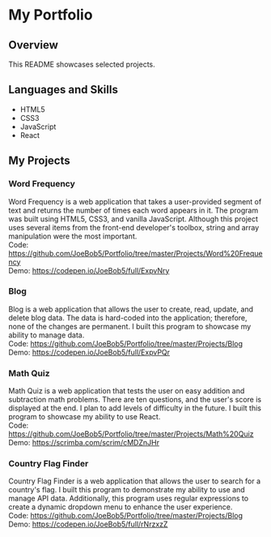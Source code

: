# My Portfolio 
## Overview 
This README showcases selected projects. 
## Languages and Skills 
+ HTML5
+ CSS3
+ JavaScript 
+ React
## My Projects 

### Word Frequency 
Word Frequency is a web application that takes a user-provided segment of text and returns 
the number of times each word appears in it. The program was built using HTML5, CSS3, and 
vanilla JavaScript. Although this project uses several items from the front-end developer's 
toolbox, string and array manipulation were the most important.   
Code: https://github.com/JoeBob5/Portfolio/tree/master/Projects/Word%20Frequency   
Demo: https://codepen.io/JoeBob5/full/ExpvNry

### Blog 
Blog is a web application that allows the user to create, read, update, and delete blog 
data. The data is hard-coded into the application; therefore, none of the changes are 
permanent. I built this program to showcase my ability to manage data.    
Code: https://github.com/JoeBob5/Portfolio/tree/master/Projects/Blog    
Demo: https://codepen.io/JoeBob5/full/ExpvPQr 

### Math Quiz 
Math Quiz is a web application that tests the user on easy addition and subtraction math 
problems. There are ten questions, and the user's score is displayed at the end. I plan 
to add levels of difficulty in the future. I built this program to showcase my ability 
to use React.    
Code: https://github.com/JoeBob5/Portfolio/tree/master/Projects/Math%20Quiz   
Demo: https://scrimba.com/scrim/cMDZnJHr

### Country Flag Finder 
Country Flag Finder is a web application that allows the user to search for a country's 
flag. I built this program to demonstrate my ability to use and manage API data. 
Additionally, this program uses regular expressions to create a dynamic dropdown menu 
to enhance the user experience.     
Code: https://github.com/JoeBob5/Portfolio/tree/master/Projects/Blog   
Demo: https://codepen.io/JoeBob5/full/rNrzxzZ 


